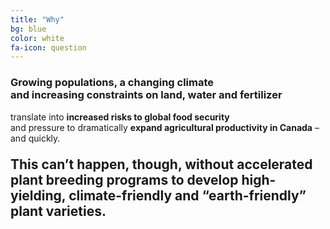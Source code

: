 ```yaml
---
title: "Why"
bg: blue
color: white
fa-icon: question
---
```


### Growing populations, a changing climate <br /> and increasing constraints on land, water and fertilizer

translate into **increased risks to global food security**
<br />and pressure to dramatically **expand agricultural productivity in Canada** – and quickly.

<p style="font-size: 1.5em; font-weight:bolder">This can’t happen, though, without accelerated plant breeding programs to develop high-yielding, climate-friendly and “earth-friendly” plant varieties.</p>
